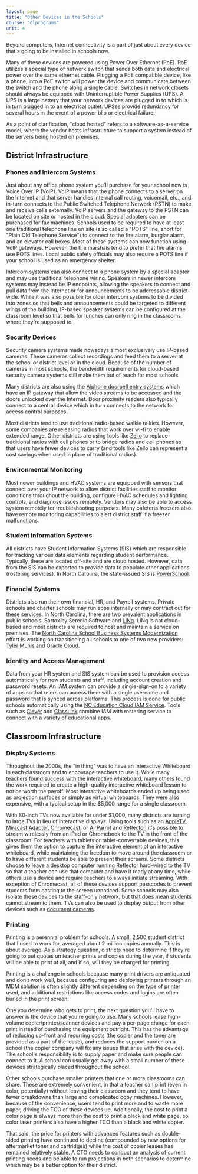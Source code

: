 ```yaml
---
layout: page
title: "Other Devices in the Schools"
course: "dlprograms"
unit: 4
---
```

Beyond computers, Internet connectivity is a part of just about every device that's going to be installed in schools now. 

Many of these devices are powered using Power Over Ethernet (PoE). PoE utilizes a special type of network switch that sends both data and electrical power over the same ethernet cable. Plugging a PoE compatible device, like a phone, into a PoE switch will power the device and communicate between the switch and the phone along a single cable. Switches in network closets should always be equipped with Uninterruptible Power Supplies (UPS). A UPS is a large battery that your network devices are plugged in to which is in turn plugged in to an electrical outlet. UPSes provide redundancy for several hours in the event of a power blip or electrical failure.

As a point of clarification, "cloud hosted" refers to a software-as-a-service model, where the vendor hosts infrastructure to support a system instead of the servers being hosted on premises. 


## District Infrastructure 

### Phones and Intercom Systems
Just about any office phone system you'll purchase for your school now is Voice Over IP (VoIP). VoIP means that the phone connects to a server on the Internet and that server handles internal call routing, voicemail, etc., and in-turn connects to the Public Switched Telephone Network (PSTN) to make and receive calls externally. VoIP servers and the gateway to the PSTN can be located on site or hosted in the cloud. Special adapters can be purchased for fax machines. Schools used to be required to have at least one traditional telephone line on site (also called a "POTS" line, short for "Plain Old Telephone Service") to connect to the fire alarm, burglar alarm, and an elevator call boxes. Most of these systems can now function using VoIP gateways. However, the fire marshals tend to prefer that fire alarms use POTS lines. Local public safety officials may also require a POTS line if your school is used as an emergency shelter. 

Intercom systems can also connect to a phone system by a special adapter and may use traditional telephone wiring. Speakers in newer intercom systems may instead be IP endpoints, allowing the speakers to connect and pull data from the Internet or for announcements to be addressable district-wide. While it was also possible for older intercom systems to be divided into zones so that bells and announcements could be targeted to different wings of the building, IP-based speaker systems can be configured at the classroom level so that bells for lunches can only ring in the classrooms where they're supposed to.

### Security Devices
Security camera systems made nowadays almost exclusively use IP-based cameras. These cameras collect recordings and feed them to a server at the school or district level or in the cloud. Because of the number of cameras in most schools, the bandwidth requirements for cloud-based security camera systems still make them out of reach for most schools.

Many districts are also using the [Aiphone doorbell entry systems][1] which have an IP gateway that allow the video streams to be accessed and the doors unlocked over the Internet. Door proximity readers also typically connect to a central device which in turn connects to the network for access control purposes. 

Most districts tend to use traditional radio-based walkie talkies. However, some companies are releasing radios that work over wi-fi to enable extended range. Other districts are using tools like [Zello][2] to replace traditional radios with cell phones or to bridge radios and cell phones so that users have fewer devices to carry (and tools like Zello can represent a cost savings when used in place of traditional radios).  

### Environmental Monitoring
Most newer buildings and HVAC systems are equipped with sensors that connect over your IP network to allow district facilities staff to monitor conditions throughout the building, configure HVAC schedules and lighting controls, and diagnose issues remotely. Vendors may also be able to access system remotely for troubleshooting purposes. Many cafeteria freezers also have remote monitoring capabilities to alert district staff if a freezer malfunctions. 

### Student Information Systems
All districts have Student Information Systems (SIS) which are responsible for tracking various data elements regarding student performance. Typically, these are located off-site and are cloud hosted. However, data from the SIS can be exported to provide data to populate other applications (rostering services). In North Carolina, the state-issued SIS is [PowerSchool][3]. 

### Financial Systems
Districts also run their own financial, HR, and Payroll systems. Private schools and charter schools may run apps internally or may contract out for these services. In North Carolina, there are two prevalent applications in public schools: Sartox by Serenic Software and [LINq][4]. LINq is not cloud-based and most districts are required to host and maintain a service on premises. The [North Carolina School Business Systems Modernization][5] effort is working on transitioning all schools to one of two new providers: [Tyler Munis][6] and [Oracle Cloud][7]. 

### Identity and Access Management
Data from your HR system and SIS system can be used to provision access automatically for new students and staff, including account creation and password resets. An IAM system can provide a single-sign-on to a variety of apps so that users can access them with a single username and password that is synced across platforms. This process is done for public schools automatically using the [NC Education Cloud IAM Service][8]. Tools such as [Clever][9] and [ClassLink][10] combine IAM with rostering service to connect with a variety of educational apps.

## Classroom Infrastructure
### Display Systems
Throughout the 2000s, the "in thing" was to have an Interactive Whiteboard in each classroom and to encourage teachers to use it. While many teachers found success with the interactive whiteboard, many others found the work required to create a high-quality interactive whiteboard lesson to not be worth the payoff. Most interactive whiteboards ended up being used as projection surfaces or simply as virtual whiteboards. They were also expensive, with a typical setup in the $5,000 range for a single classroom.

With 80-inch TVs now available for under $1,000, many districts are turning to large TVs in lieu of interactive displays. Using tools such as an [AppleTV][11], [Miracast Adapter][12], [Chromecast][13], or [AirParrot][14] and [Reflector][15], it's possible to stream wirelessly from an iPad or Chromebook to the TV in the front of the classroom. For teachers with tablets or tablet-convertable devices, this gives them the option to capture the interactive element of an interactive whiteboard, while maintaining the freedom to move around the classroom or to have different students be able to present their screens. Some districts choose to leave a desktop computer running Reflector hard-wired to the TV so that a teacher can use that computer and have it ready at any time, while others use a device and require teachers to always initiate streaming. With exception of Chromecast, all of these devices support passcodes to prevent students from casting to the screen unnoticed. Some schools may also isolate these devices to the staff-only network, but that does mean students cannot stream to them. TVs can also be used to display output from other devices such as [document cameras][16]. 

### Printing
Printing is a perennial problem for schools. A small, 2,500 student district that I used to work for, averaged about 2 million copies annually. This is about average. As a strategy question, districts need to determine if they're going to put quotas on teacher prints and copies during the year, if students will be able to print at all, and if so, will they be charged for printing.

Printing is a challenge in schools because many print drivers are antiquated and don't work well, because configuring and deploying printers through an MDM solution is often slightly different depending on the type of printer used, and additional restrictions like access codes and logins are often buried in the print screen. 

One you determine who gets to print, the next question you'll have to answer is the device that you're going to use. Many schools lease high-volume copier/printer/scanner devices and pay a per-page charge for each print instead of purchasing the equipment outright. This has the advantage of reducing up-front and recurring costs (the copier and the toner are provided as a part of the lease), and reduces the support burden on a school (the copier company will fix any issues that arise with the device). The school's responsibility is to supply paper and make sure people can connect to it. A school can usually get away with a small number of these devices strategically placed throughout the school.

Other schools purchase smaller printers that one or more classrooms can share. These are extremely convenient, in that a teacher can print (even in color, potentially) without leaving their classroom and they tend to have fewer breakdowns than large and complicated copy machines. However, because of the convenience, users tend to print more and to waste more paper, driving the TCO of these devices up. Additionally, the cost to print a color page is always more than the cost to print a black and white page, so color laser printers also have a higher TCO than a black and white copier.

That said, the price for printers with advanced features such as double-sided printing have continued to decline (compounded by new options for aftermarket toner and cartridges) while the cost of copier leases has remained relatively stable. A CTO needs to conduct an analysis of current printing needs and be able to run projections in both scenarios to determine which may be a better option for their district. 

[1]:	https://www.aiphone.com/home/products/jp-series-7-touchscreen-video-intercom-with-room-to-room-communication
[2]:	https://zello.com/accessories/radio-gateways/
[3]:	https://www.powerschool.com
[4]:	https://www.linq.com
[5]:	https://sites.google.com/a/dpi.nc.gov/lea-erp-modernization/
[6]:	https://www.tylertech.com/products/munis
[7]:	https://www.oracle.com/cloud/
[8]:	https://ncedcloud.mcnc.org
[9]:	https://clever.com
[10]:	https://www.classlink.com
[11]:	https://support.apple.com/en-us/HT204289
[12]:	https://www.microsoft.com/accessories/en-us/products/adapters/wireless-display-adapter-2/p3q-00001
[13]:	https://support.google.com/chromebook/answer/3289520?hl=en
[14]:	https://www.airsquirrels.com/airparrot/
[15]:	https://www.airsquirrels.com/reflector
[16]:	https://www.ipevo.com/prods/VZ-R_HDMI_8MP_Camera